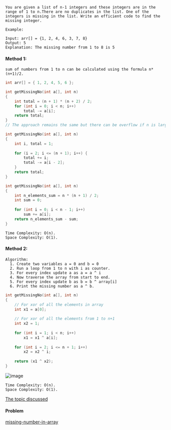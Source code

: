 ```
You are given a list of n-1 integers and these integers are in the range of 1 to n.There are no duplicates in the list. One of the 
integers is missing in the list. Write an efficient code to find the missing integer.

Example: 

Input: arr[] = {1, 2, 4, 6, 3, 7, 8}
Output: 5
Explanation: The missing number from 1 to 8 is 5
```
#### Method 1:
```
sum of numbers from 1 to n can be calculated using the formula n*(n+1)/2. 
```
```c++
int arr[] = { 1, 2, 4, 5, 6 };

int getMissingNo(int a[], int n)
{
    int total = (n + 1) * (n + 2) / 2;
    for (int i = 0; i < n; i++)
        total -= a[i];
    return total;
}
// The approach remains the same but there can be overflow if n is large.
```
```c++
int getMissingNo(int a[], int n)
{
    int i, total = 1;
 
    for (i = 2; i <= (n + 1); i++) {
        total += i;
        total -= a[i - 2];
    }
    return total;
}
```
```c++
int getMissingNo(int a[], int n)
{
    int n_elements_sum = n * (n + 1) / 2;
    int sum = 0;
 
    for (int i = 0; i < n - 1; i++)
        sum += a[i];
    return n_elements_sum - sum;
}
```
```
Time Complexity: O(n). 
Space Complexity: O(1). 
```
#### Method 2:
```
Algorithm: 
  1. Create two variables a = 0 and b = 0
  2. Run a loop from 1 to n with i as counter.
  3. For every index update a as a = a ^ i
  4. Now traverse the array from start to end.
  5. For every index update b as b = b ^ array[i]
  6. Print the missing number as a ^ b.
```
```c++
int getMissingNo(int a[], int n)
{
    // For xor of all the elements in array
    int x1 = a[0];
 
    // For xor of all the elements from 1 to n+1
    int x2 = 1;
 
    for (int i = 1; i < n; i++)
        x1 = x1 ^ a[i];
 
    for (int i = 2; i <= n + 1; i++)
        x2 = x2 ^ i;
 
    return (x1 ^ x2);
}
```
![image](https://user-images.githubusercontent.com/59710234/165682422-7b21fda9-9d0c-4355-99a6-4e3b98de6f1a.png)

```
Time Complexity: O(n). 
Space Complexity: O(1). 
```

[The topic discussed](https://youtu.be/lBk6fVhuCyw)

#### Problem
[missing-number-in-array](https://practice.geeksforgeeks.org/problems/missing-number-in-array1416/1/)
